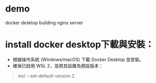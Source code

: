 # demo
docker desktop building nginx server

# install docker desktop下載與安裝：
- 根據操作系統 (Windows/macOS) 下載 Docker Desktop 並安裝。
- 確保已啟用 WSL 2，並將其設置為預設版本：
> wsl --set-default-version 2


#  
